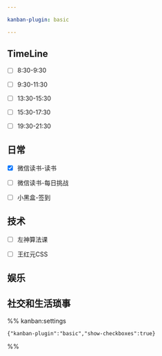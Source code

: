 ```yaml
---

kanban-plugin: basic

---
```


## TimeLine

- [ ] 8:30-9:30
- [ ] 9:30-11:30
- [ ] 13:30-15:30
- [ ] 15:30-17:30
- [ ] 19:30-21:30


## 日常

- [x] 微信读书-读书
- [ ] 微信读书-每日挑战
- [ ] 小黑盒-签到


## 技术

- [ ] 左神算法课
- [ ] 王红元CSS


## 娱乐



## 社交和生活琐事





%% kanban:settings
```
{"kanban-plugin":"basic","show-checkboxes":true}
```
%%
